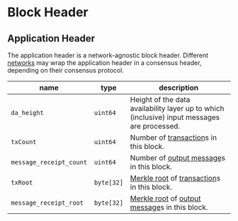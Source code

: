 # Block Header

## Application Header

The application header is a network-agnostic block header. Different [networks](../network/index.md) may wrap the application header in a consensus header, depending on their consensus protocol.

name                  | type       | description
----------------------|------------|-----------------------------------------------------------------------------------------------------------------------------------------
`da_height`           | `uint64`   | Height of the data availability layer up to which (inclusive) input messages are processed.
`txCount`             | `uint64`   | Number of [transaction](./tx_format/transaction.md)s in this block.
`message_receipt_count` | `uint64`   | Number of [output message](../protocol/abi/receipts.md#messageout_receipt)s in this block.
`txRoot`              | `byte[32]` | [Merkle root](./cryptographic_primitives.md#binary-merkle-tree) of [transaction](./tx_format/transaction.md)s in this block.
`message_receipt_root`  | `byte[32]` | [Merkle root](./cryptographic_primitives.md#binary-merkle-tree) of [output message](./tx_format/output.md#outputmessage)s in this block.
